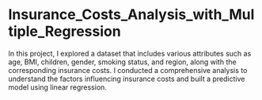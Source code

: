 # Insurance_Costs_Analysis_with_Multiple_Regression
In this project, I explored a dataset that includes various attributes such as age, BMI, children, gender, smoking status, and region, along with the corresponding insurance costs. I conducted a comprehensive analysis to understand the factors influencing insurance costs and built a predictive model using linear regression.

